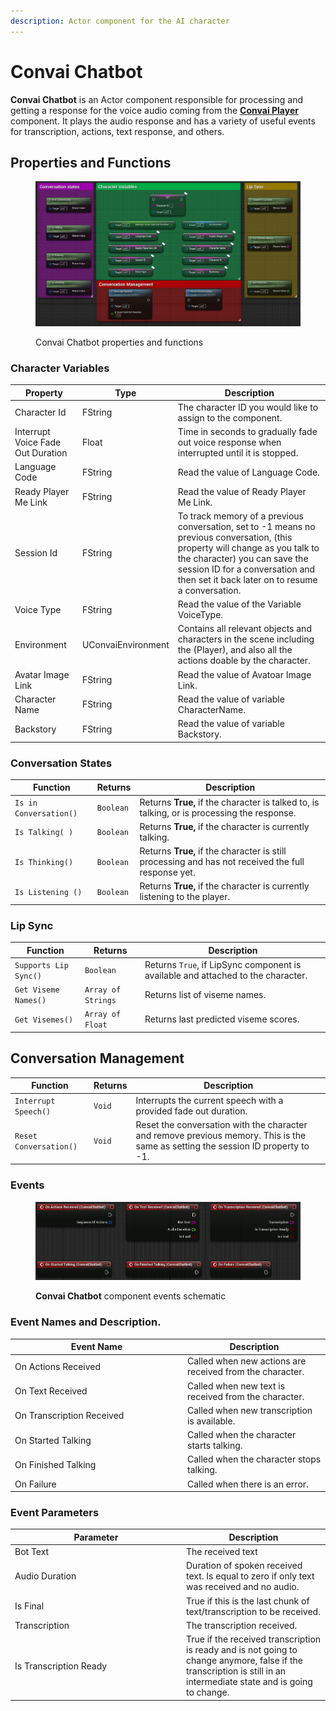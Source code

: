 ```yaml
---
description: Actor component for the AI character
---
```


# Convai Chatbot

**Convai Chatbot** is an Actor component responsible for processing and getting a response for the voice audio coming from the [**Convai Player**](broken-reference) component. It plays the audio response and has a variety of useful events for transcription, actions, text response, and others.

## Properties and Functions

<figure><img src="../../../.gitbook/assets/ConvaiChatbotComponentFunctions.png" alt=""><figcaption><p>Convai Chatbot properties and functions</p></figcaption></figure>

### Character Variables

| Property                          | Type               | Description                                                                                                                                                                                                                                           |
| --------------------------------- | ------------------ | ----------------------------------------------------------------------------------------------------------------------------------------------------------------------------------------------------------------------------------------------------- |
| Character Id                      | FString            | The character ID you would like to assign to the component.                                                                                                                                                                                           |
| Interrupt Voice Fade Out Duration | Float              | Time in seconds to gradually fade out voice response when interrupted until it is stopped.                                                                                                                                                            |
| Language Code                     | FString            | Read the value of Language Code.                                                                                                                                                                                                                      |
| Ready Player Me Link              | FString            | Read the value of Ready Player Me Link.                                                                                                                                                                                                               |
| Session Id                        | FString            | To track memory of a previous conversation, set to -1 means no previous conversation, (this property will change as you talk to the character) you can save the session ID for a conversation and then set it back later on to resume a conversation. |
| Voice Type                        | FString            | Read the value of the Variable VoiceType.                                                                                                                                                                                                             |
| Environment                       | UConvaiEnvironment | Contains all relevant objects and characters in the scene including the (Player), and also all the actions doable by the character.                                                                                                                   |
| Avatar Image Link                 | FString            | Read the value of Avatoar Image Link.                                                                                                                                                                                                                 |
| Character Name                    | FString            | Read the value of variable CharacterName.                                                                                                                                                                                                             |
| Backstory                         | FString            | Read the value of variable Backstory.                                                                                                                                                                                                                 |

### Conversation States

| Function               | Returns   | Description                                                                                         |
| ---------------------- | --------- | --------------------------------------------------------------------------------------------------- |
| `Is in Conversation()` | `Boolean` | Returns **True,** if the character is talked to, is talking, or is processing the response.         |
| `Is Talking( )`        | `Boolean` | Returns **True,** if the character is currently talking.                                            |
| `Is Thinking()`        | `Boolean` | Returns **True,** if the character is still processing and has not received the full response yet.  |
| `Is Listening ()`      | `Boolean` | Returns **True,** if the character is currently listening to the player.                            |

### Lip Sync

| Function              | Returns            | Description                                                                       |
| --------------------- | ------------------ | --------------------------------------------------------------------------------- |
| `Supports Lip Sync()` | `Boolean`          | Returns `True`, if LipSync component is available and attached to the character.  |
| `Get Viseme Names()`  | `Array of Strings` | Returns list of viseme names.                                                     |
| `Get Visemes()`       | `Array of Float`   | Returns last predicted viseme scores.                                             |

## Conversation Management

| Function               | Returns | Description                                                                                                                       |
| ---------------------- | ------- | --------------------------------------------------------------------------------------------------------------------------------- |
| `Interrupt Speech()`   | `Void`  | Interrupts the current speech with a provided fade out duration.                                                                  |
| `Reset Conversation()` | `Void`  | Reset the conversation with the character and remove previous memory. This is the same as setting the session ID property to -1.  |

### Events

<figure><img src="../../../.gitbook/assets/image (195).png" alt=""><figcaption><p><strong>Convai Chatbot</strong> component events schematic</p></figcaption></figure>

### Event Names and Description.&#x20;

<table><thead><tr><th width="262">Event Name</th><th>Description</th></tr></thead><tbody><tr><td>On Actions Received</td><td>Called when new actions are received from the character.</td></tr><tr><td>On Text Received</td><td>Called when new text is received from the character.</td></tr><tr><td>On Transcription Received</td><td>Called when new transcription is available.</td></tr><tr><td>On Started Talking</td><td>Called when the character starts talking.</td></tr><tr><td>On Finished Talking</td><td>Called when the character stops talking.</td></tr><tr><td>On Failure</td><td>Called when there is an error.</td></tr></tbody></table>

### Event Parameters

<table><thead><tr><th width="260">Parameter</th><th>Description</th></tr></thead><tbody><tr><td>Bot Text</td><td>The received text</td></tr><tr><td>Audio Duration</td><td>Duration of spoken received text. Is equal to zero if only text was received and no audio.</td></tr><tr><td>Is Final</td><td>True if this is the last chunk of text/transcription to be received.</td></tr><tr><td>Transcription</td><td>The transcription received.</td></tr><tr><td>Is Transcription Ready</td><td>True if the received transcription is ready and is not going to change anymore, false if the transcription is still in an intermediate state and is going to change.</td></tr></tbody></table>
